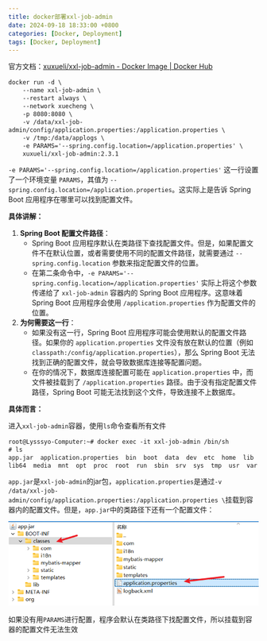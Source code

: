 ```yaml
---
title: docker部署xxl-job-admin
date: 2024-09-18 18:33:00 +0800
categories: [Docker, Deployment]
tags: [Docker, Deployment]
---
```

官方文档：[xuxueli/xxl-job-admin - Docker Image | Docker Hub](https://hub.docker.com/r/xuxueli/xxl-job-admin)

```
docker run -d \
    --name xxl-job-admin \
    --restart always \
    --network xuecheng \
    -p 8080:8080 \
    -v /data/xxl-job-admin/config/application.properties:/application.properties \
    -v /tmp:/data/applogs \
    -e PARAMS='--spring.config.location=/application.properties' \
    xuxueli/xxl-job-admin:2.3.1
```

`-e PARAMS='--spring.config.location=/application.properties'` 这一行设置了一个环境变量 `PARAMS`，其值为 `--spring.config.location=/application.properties`。这实际上是告诉 Spring Boot 应用程序在哪里可以找到配置文件。

**具体讲解：**

1. **Spring Boot 配置文件路径**：
   - Spring Boot 应用程序默认在类路径下查找配置文件。但是，如果配置文件不在默认位置，或者需要使用不同的配置文件路径，就需要通过 `--spring.config.location` 参数来指定配置文件的位置。
   - 在第二条命令中，`-e PARAMS='--spring.config.location=/application.properties'` 实际上将这个参数传递给了 `xxl-job-admin` 容器内的 Spring Boot 应用程序。这意味着 Spring Boot 应用程序会使用 `/application.properties` 作为配置文件的位置。
2. **为何需要这一行**：
   - 如果没有这一行，Spring Boot 应用程序可能会使用默认的配置文件路径。如果你的 `application.properties` 文件没有放在默认的位置（例如 `classpath:/config/application.properties`），那么 Spring Boot 无法找到正确的配置文件，就会导致数据库连接等配置问题。
   - 在你的情况下，数据库连接配置可能在 `application.properties` 中，而文件被挂载到了 `/application.properties` 路径。由于没有指定配置文件路径，Spring Boot 可能无法找到这个文件，导致连接不上数据库。

**具体而言：**

进入`xxl-job-admin`容器，使用`ls`命令查看所有文件

```
root@Lysssyo-Computer:~# docker exec -it xxl-job-admin /bin/sh
# ls
app.jar  application.properties  bin  boot  data  dev  etc  home  lib  lib64  media  mnt  opt  proc  root  run	sbin  srv  sys	tmp  usr  var
```

`app.jar`是`xxl-job-admin`的jar包，`application.properties`是通过`-v /data/xxl-job-admin/config/application.properties:/application.properties \`挂载到容器内的配置文件。但是，`app.jar`中的类路径下还有一个配置文件：

<img src="/assets/docker部署xxl-job-admin.assets/image-20240918183032335.png" alt="image-20240918183032335" style="zoom: 67%;" />

如果没有用`PARAMS`进行配置，程序会默认在类路径下找配置文件，所以挂载到容器的配置文件无法生效